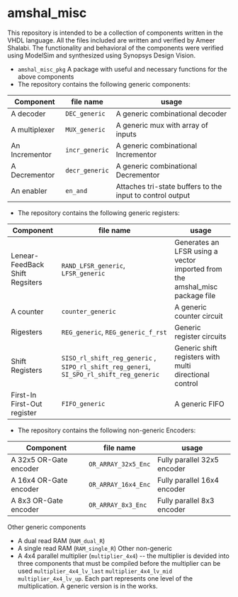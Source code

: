 # amshal_misc
This repository is intended to be a collection of components written in the VHDL language. All the files included are written and verified by Ameer Shalabi. The functionality and behavioral of the components were verified using ModelSim and synthesized using Synopsys Design Vision. 

* `amshal_misc_pkg` A package with useful and necessary functions for the above components
* The repository contains the following generic components:

| Component 	| file name 	| usage 		|
| ------------- | ------------- |------------- 	|
| A decoder  	| `DEC_generic`  	| A generic combinational decoder |
| A multiplexer  | `MUX_generic`  | A generic mux with array of inputs|
| An Incrementor | `incr_generic` | A generic combinational Incrementor |
| A Decrementor | `decr_generic` | A generic combinational Decrementor |
| An enabler| `en_and` | Attaches tri-state buffers to the input to control output |
* The repository contains the following generic registers:

| Component 	| file name 	| usage 		|
| ------------- | ------------- |------------- 	|
| Lenear-FeedBack Shift Regsiters | `RAND_LFSR_generic`, `LFSR_generic` | Generates an LFSR using a vector imported from the amshal_misc package file|
| A counter | `counter_generic` | A generic counter circuit|
| Rigesters| `REG_generic`, `REG_generic_f_rst` | Generic register circuits |
| Shift Registers | `SISO_rl_shift_reg_generic` , `SIPO_rl_shift_reg_generi`, `SI_SPO_rl_shift_reg_generic` | Generic shift registers with multi directional control|
| First-In First-Out register | `FIFO_generic` |  A generic FIFO |

* The repository contains the following non-generic Encoders:

| Component 	| file name 	| usage 		|
| ------------- | ------------- |------------- 	|
| A 32x5 OR-Gate encoder| `OR_ARRAY_32x5_Enc` | Fully parallel 32x5 encoder |
| A 16x4 OR-Gate encoder | `OR_ARRAY_16x4_Enc` | Fully parallel 16x4 encoder |
| A 8x3 OR-Gate encoder | `OR_ARRAY_8x3_Enc` | Fully parallel 8x3 encoder |

Other generic components
* A dual read RAM (`RAM_dual_R`)
* A single read RAM (`RAM_single_R`)
Other non-generic
* A 4x4 parallel multiplier (`multiplier_4x4`) -- the multiplier is devided into three components that must be compiled before the multiplier can be used `multiplier_4x4_lv_last` `multiplier_4x4_lv_mid` `multiplier_4x4_lv_up`. Each part represents one level of the multiplication. A generic version is in the works.

